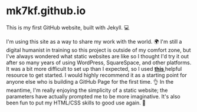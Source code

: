 # mk7kf.github.io
This is my first GitHub website, built with Jekyll. :computer:  

I'm using this site as a way to share my work with the world. :earth_africa: I'm still a digital humanist in training so this project is outside of my comfort zone, but I've always wondered what static websites are like so I thought I'd try it out after so many years of using WordPress, SquareSpace, and other platforms. It was a bit more difficult to set up than I expected, so I used <b><a href="http://jmcglone.com/guides/github-pages/"> this </a></b> helpful resource to get started. I would highly recommend it as a starting point for anyone else who is building a GitHub Page for the first time. :ok_hand: In the meantime, I'm really enjoying the simplicity of a static website; the parameters have actually prompted me to be more imaginative. It's also been fun to put my HTML/CSS skills to good use again. :dancer:
